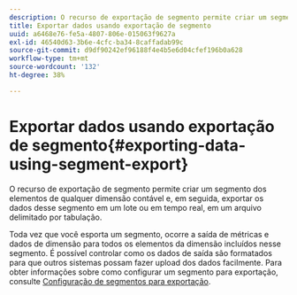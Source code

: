 ```yaml
---
description: O recurso de exportação de segmento permite criar um segmento dos elementos de qualquer dimensão contável e, em seguida, exportar os dados desse segmento em um lote ou em tempo real, em um arquivo delimitado por tabulação.
title: Exportar dados usando exportação de segmento
uuid: a6468e76-fe5a-4807-806e-015063f9627a
exl-id: 46540d63-3b6e-4cfc-ba34-8caffadab99c
source-git-commit: d9df90242ef96188f4e4b5e6d04cfef196b0a628
workflow-type: tm+mt
source-wordcount: '132'
ht-degree: 38%

---
```


# Exportar dados usando exportação de segmento{#exporting-data-using-segment-export}

O recurso de exportação de segmento permite criar um segmento dos elementos de qualquer dimensão contável e, em seguida, exportar os dados desse segmento em um lote ou em tempo real, em um arquivo delimitado por tabulação.

Toda vez que você esporta um segmento, ocorre a saída de métricas e dados de dimensão para todos os elementos da dimensão incluídos nesse segmento. É possível controlar como os dados de saída são formatados para que outros sistemas possam fazer upload dos dados facilmente. Para obter informações sobre como configurar um segmento para exportação, consulte [Configuração de segmentos para exportação](../../../home/c-get-started/c-exp-data-seg-exp/t-config-sgts-expt.md#task-8857f221fa66463990ec9b60db6db372).
